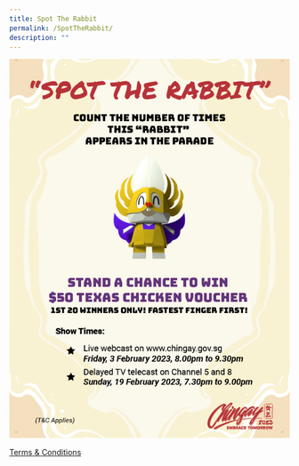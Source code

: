 ```yaml
---
title: Spot The Rabbit
permalink: /SpotTheRabbit/
description: ""
---
```

![](/images/whats-on/Chingay2023%20Spot%20The%20Rabbit.png)

[Terms & Conditions](/files/Chingay2023%20-%20Spot%20the%20Rabbits%20Terms%20and%20Conditions.pdf)